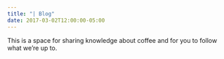 ```yaml
---
title: "| Blog"
date: 2017-03-02T12:00:00-05:00
---
```

This is a space for sharing knowledge about coffee and for you to follow what we’re up to.
